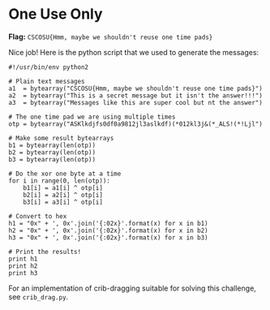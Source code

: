 # One Use Only

**Flag:** `CSCOSU{Hmm, maybe we shouldn't reuse one time pads}`

Nice job! Here is the python script that we used to generate the messages:

```
#!/usr/bin/env python2

# Plain text messages
a1  = bytearray("CSCOSU{Hmm, maybe we shouldn't reuse one time pads}")
a2  = bytearray("This is a secret message but it isn't the answer!!!")
a3  = bytearray("Messages like this are super cool but nt the answer")

# The one time pad we are using multiple times
otp = bytearray("ASKlkdjfs0df0a9812jl3aslkdf)(*012kl3j&(*_ALS!(*!Ljl")

# Make some result bytearrays
b1 = bytearray(len(otp))
b2 = bytearray(len(otp))
b3 = bytearray(len(otp))

# Do the xor one byte at a time
for i in range(0, len(otp)):
    b1[i] = a1[i] ^ otp[i]
    b2[i] = a2[i] ^ otp[i]
    b3[i] = a3[i] ^ otp[i]

# Convert to hex
h1 = "0x" + ', 0x'.join('{:02x}'.format(x) for x in b1)
h2 = "0x" + ', 0x'.join('{:02x}'.format(x) for x in b2)
h3 = "0x" + ', 0x'.join('{:02x}'.format(x) for x in b3)

# Print the results!
print h1
print h2
print h3
```

For an implementation of crib-dragging suitable for solving this challenge, see `crib_drag.py`.
